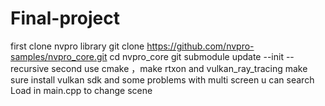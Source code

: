 # Final-project
first clone nvpro library git clone https://github.com/nvpro-samples/nvpro_core.git cd nvpro_core git submodule update --init --recursive second use cmake ，make rtxon and vulkan_ray_tracing make sure install vulkan sdk and some problems with multi screen u can search Load in main.cpp to change scene
